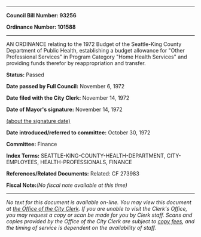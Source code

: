 

********

**Council Bill Number: 93256**
   
**Ordinance Number: 101588**
********

 AN ORDINANCE relating to the 1972 Budget of the Seattle-King County Department of Public Health, establishing a budget allowance for "Other Professional Services" in Program Category "Home Health Services" and providing funds therefor by reappropriation and transfer.

**Status:** Passed
   
**Date passed by Full Council:** November 6, 1972
   
**Date filed with the City Clerk:** November 14, 1972
   
**Date of Mayor's signature:** November 14, 1972
   
[(about the signature date)](/~public/approvaldate.htm)
   
   
   
**Date introduced/referred to committee:** October 30, 1972
   
**Committee:** Finance
   
   
**Index Terms:** SEATTLE-KING-COUNTY-HEALTH-DEPARTMENT, CITY-EMPLOYEES, HEALTH-PROFESSIONALS, FINANCE

**References/Related Documents:** Related: CF 273983

**Fiscal Note:**_(No fiscal note available at this time)_
********

_No text for this document is available on-line. You may view this document at [the Office of the City Clerk](http://www.seattle.gov/leg/clerk/contactUs.htm). If you are unable to visit the Clerk's Office, you may request a copy or scan be made for you by Clerk staff. Scans and copies provided by the Office of the City Clerk are subject to [copy fees](http://clerk.seattle.gov/~public/clerkfees.htm), and the timing of service is dependent on the availability of staff._

